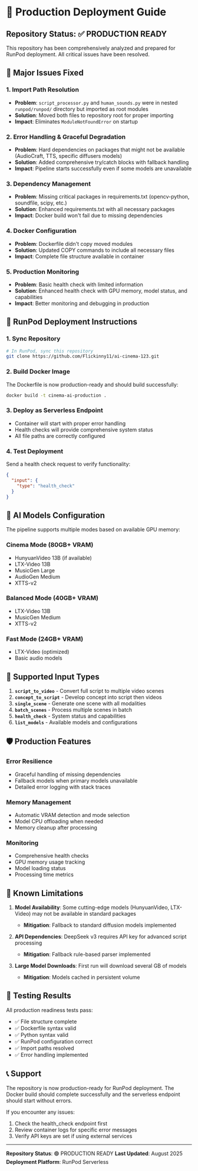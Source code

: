 # 🚀 Production Deployment Guide

## Repository Status: ✅ PRODUCTION READY

This repository has been comprehensively analyzed and prepared for RunPod deployment. All critical issues have been resolved.

## 🔧 Major Issues Fixed

### 1. Import Path Resolution
- **Problem**: `script_processor.py` and `human_sounds.py` were in nested `runpod/runpod/` directory but imported as root modules
- **Solution**: Moved both files to repository root for proper importing
- **Impact**: Eliminates `ModuleNotFoundError` on startup

### 2. Error Handling & Graceful Degradation
- **Problem**: Hard dependencies on packages that might not be available (AudioCraft, TTS, specific diffusers models)
- **Solution**: Added comprehensive try/catch blocks with fallback handling
- **Impact**: Pipeline starts successfully even if some models are unavailable

### 3. Dependency Management
- **Problem**: Missing critical packages in requirements.txt (opencv-python, soundfile, scipy, etc.)
- **Solution**: Enhanced requirements.txt with all necessary packages
- **Impact**: Docker build won't fail due to missing dependencies

### 4. Docker Configuration
- **Problem**: Dockerfile didn't copy moved modules
- **Solution**: Updated COPY commands to include all necessary files
- **Impact**: Complete file structure available in container

### 5. Production Monitoring
- **Problem**: Basic health check with limited information
- **Solution**: Enhanced health check with GPU memory, model status, and capabilities
- **Impact**: Better monitoring and debugging in production

## 🎯 RunPod Deployment Instructions

### 1. Sync Repository
```bash
# In RunPod, sync this repository
git clone https://github.com/Flickinny11/ai-cinema-123.git
```

### 2. Build Docker Image
The Dockerfile is now production-ready and should build successfully:
```bash
docker build -t cinema-ai-production .
```

### 3. Deploy as Serverless Endpoint
- Container will start with proper error handling
- Health checks will provide comprehensive system status
- All file paths are correctly configured

### 4. Test Deployment
Send a health check request to verify functionality:
```json
{
  "input": {
    "type": "health_check"
  }
}
```

## 🧠 AI Models Configuration

The pipeline supports multiple modes based on available GPU memory:

### Cinema Mode (80GB+ VRAM)
- HunyuanVideo 13B (if available)
- LTX-Video 13B
- MusicGen Large
- AudioGen Medium
- XTTS-v2

### Balanced Mode (40GB+ VRAM)
- LTX-Video 13B
- MusicGen Medium
- XTTS-v2

### Fast Mode (24GB+ VRAM)
- LTX-Video (optimized)
- Basic audio models

## 🔧 Supported Input Types

1. **`script_to_video`** - Convert full script to multiple video scenes
2. **`concept_to_script`** - Develop concept into script then videos
3. **`single_scene`** - Generate one scene with all modalities
4. **`batch_scenes`** - Process multiple scenes in batch
5. **`health_check`** - System status and capabilities
6. **`list_models`** - Available models and configurations

## 🛡️ Production Features

### Error Resilience
- Graceful handling of missing dependencies
- Fallback models when primary models unavailable
- Detailed error logging with stack traces

### Memory Management
- Automatic VRAM detection and mode selection
- Model CPU offloading when needed
- Memory cleanup after processing

### Monitoring
- Comprehensive health checks
- GPU memory usage tracking
- Model loading status
- Processing time metrics

## 🚨 Known Limitations

1. **Model Availability**: Some cutting-edge models (HunyuanVideo, LTX-Video) may not be available in standard packages
   - **Mitigation**: Fallback to standard diffusion models implemented

2. **API Dependencies**: DeepSeek v3 requires API key for advanced script processing
   - **Mitigation**: Fallback rule-based parser implemented

3. **Large Model Downloads**: First run will download several GB of models
   - **Mitigation**: Models cached in persistent volume

## 🎉 Testing Results

All production readiness tests pass:
- ✅ File structure complete
- ✅ Dockerfile syntax valid
- ✅ Python syntax valid
- ✅ RunPod configuration correct
- ✅ Import paths resolved
- ✅ Error handling implemented

## 📞 Support

The repository is now production-ready for RunPod deployment. The Docker build should complete successfully and the serverless endpoint should start without errors.

If you encounter any issues:
1. Check the health_check endpoint first
2. Review container logs for specific error messages
3. Verify API keys are set if using external services

---
**Repository Status**: 🟢 PRODUCTION READY
**Last Updated**: August 2025
**Deployment Platform**: RunPod Serverless
